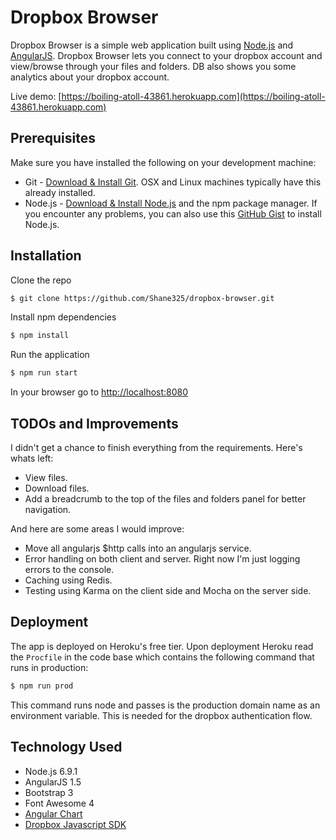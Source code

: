 # Dropbox Browser 

Dropbox Browser is a simple web application built using [Node.js](http://www.nodejs.org) and [AngularJS](http://angularjs.org). Dropbox Browser lets you connect to your dropbox account and view/browse through your files and folders. DB also shows you some analytics about your dropbox account.

Live demo: [https://boiling-atoll-43861.herokuapp.com](https://boiling-atoll-43861.herokuapp.com)

## Prerequisites

Make sure you have installed the following on your development machine:
* Git - [Download & Install Git](https://git-scm.com/downloads). OSX and Linux machines typically have this already installed.
* Node.js - [Download & Install Node.js](https://nodejs.org/en/download/) and the npm package manager. If you encounter any problems, you can also use this [GitHub Gist](https://gist.github.com/isaacs/579814) to install Node.js.

## Installation

Clone the repo

```bash
$ git clone https://github.com/Shane325/dropbox-browser.git
```

Install npm dependencies

```bash
$ npm install
```

Run the application

```bash
$ npm run start
```

In your browser go to [http://localhost:8080](http://localhost:8080) 

## TODOs and Improvements

I didn't get a chance to finish everything from the requirements. Here's whats left:
* View files.
* Download files.
* Add a breadcrumb to the top of the files and folders panel for better navigation.

And here are some areas I would improve:
* Move all angularjs $http calls into an angularjs service.
* Error handling on both client and server. Right now I'm just logging errors to the console.
* Caching using Redis.
* Testing using Karma on the client side and Mocha on the server side.

## Deployment 

The app is deployed on Heroku's free tier. Upon deployment Heroku read the `Procfile` in the code base which contains the following command that runs in production:

```bash
$ npm run prod
```

This command runs node and passes is the production domain name as an environment variable. This is needed for the dropbox authentication flow. 

## Technology Used

* Node.js 6.9.1
* AngularJS 1.5
* Bootstrap 3
* Font Awesome 4
* [Angular Chart](https://jtblin.github.io/angular-chart.js/)
* [Dropbox Javascript SDK](https://github.com/dropbox/dropbox-sdk-js)
